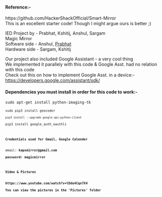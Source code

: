 <h4>Reference:-</h4>
https://github.com/HackerShackOfficial/Smart-Mirror<br>
This is an excellent starter code! Though I might argue ours is better ;)<br>


IED Project by - Prabhat, Kshitij, Anshul, Sargam<br>
Magic Mirror<br>
Software side - Anshul, <u>Prabhat</u><br>
Hardware side - Sargam, Kshitij<br>


Our project also included Google Assistant - a very cool thing<br>
We implemented it parallely with this code & Google Asst. had no relation with this code<br>
Check out this on how to implement Google Asst. in a device:-<br>
https://developers.google.com/assistant/sdk/


<h4>Dependencies you must install in order for this code to work:-</h4>
<code>sudo apt-get install python-imaging-tk<br>
<code>sudo pip3 install geocoder<br>
<code>pip3 install --upgrade google-api-python-client</code><br>
pip3 install google_auth_oauthli<br>


<h4>Credentials used for Gmail, Google Calender</h4>
email: <b>kapsmirror@gmail.com<b><br>
password: <b>magicmirror<b><br>


<h4>Video & Pictures</h4>
https://www.youtube.com/watch?v=lDdu4Cqn7X4<br>
You can view the pictures in the 'Pictures' folder<br>
<br>
